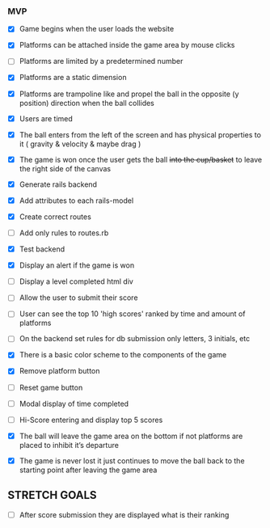 ### MVP
- [x] Game begins when the user loads the website
- [x] Platforms can be attached inside the game area by mouse clicks
- [ ] Platforms are limited by a predetermined number
- [x] Platforms are a static dimension
- [x] Platforms are trampoline like and propel the ball in the opposite (y position) direction when the ball collides
- [x] Users are timed
- [x] The ball enters from the left of the screen and has physical properties to it ( gravity & velocity & maybe drag )
- [x] The game is won once the user gets the ball ~~into the cup/basket~~  to leave the right side of the canvas
- [x] Generate rails backend
- [x] Add attributes to each rails-model
- [x] Create correct routes
- [ ] Add only rules to routes.rb
- [x] Test backend

- [x] Display an alert if the game is won
- [ ] Display a level completed html div
- [ ] Allow the user to submit their score
- [ ] User can see the top 10 'high scores' ranked by time and amount of platforms
- [ ] On the backend set rules for db submission only letters, 3 initials, etc 

- [x] There is a basic color scheme to the components of the game
- [x] Remove platform button
- [ ] Reset game button
- [ ] Modal display of time completed
- [ ] Hi-Score entering and display top 5 scores
- [x] The ball will leave the game area on the bottom if not platforms are placed to inhibit it’s departure
- [x] The game is never lost it just continues to move the ball back to the starting point after leaving the game area

## STRETCH GOALS
- [ ] After score submission they are displayed what is their ranking
